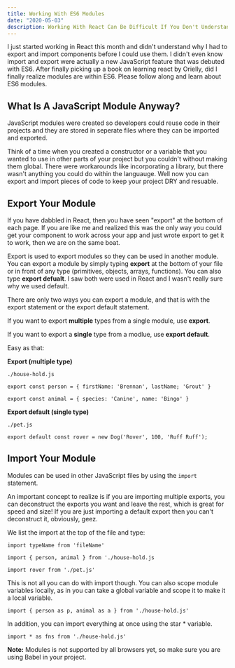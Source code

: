 ```yaml
---
title: Working With ES6 Modules
date: "2020-05-03"
description: Working With React Can Be Difficult If You Don't Understand ES6 Modules. Take A Quick Dive Into ES6 Modules & Save Time Now!
---
```


I just started working in React this month and didn't understand why I had to export and import components before I could use them. I didn't even know import and export were actually a new JavaScript feature that was debuted with ES6. After finally picking up a book on learning react by Orielly, did I finally realize modules are within ES6. Please follow along and learn about ES6 modules.

## What Is A JavaScript Module Anyway?
JavaScript modules were created so developers could reuse code in their projects and they are stored in seperate files where they can be imported and exported. 

Think of a time when you created a constructor or a variable that you wanted to use in other parts of your project but you couldn't without making them global. There were workarounds like incorporating a library, but there wasn't anything you could do within the languauge. Well now you can export and import pieces of code to keep your project DRY and resuable.

## Export Your Module
If you have dabbled in React, then you have seen "export" at the bottom of each page. If you are like me and realized this was the only way you could get your component to work across your app and just wrote export to get it to work, then we are on the same boat. 

Export is used to export modules so they can be used in another module. You can export a module by simply typing **export** at the bottom of your file or in front of any type (primitives, objects, arrays, functions). You can also type **export defualt**. I saw both were used in React and I wasn't really sure why we used default.

There are only two ways you can export a module, and that is with the export statement or the export default statement. 

If you want to export **multiple** types from a single module, use **export**.

If you want to export a **single** type from a modlue, use **export default**.

Easy as that:

**Export (multiple type)**

`./house-hold.js`

`export const person = {
    firstName: 'Brennan',
    lastName; 'Grout'
}
`

`export const animal = {
    species: 'Canine',
    name: 'Bingo'
}
`

**Export default (single type)**

`./pet.js`

`export default const rover = new Dog('Rover', 100, 'Ruff Ruff');`

## Import Your Module
Modules can be used in other JavaScript files by using the `import` statement. 

An important concept to realize is if you are importing multiple exports, you can deconstruct the exports you want and leave the rest, which is great for speed and size! If you are just importing a default export then you can't deconstruct it, obviously, geez.

We list the import at the top of the file and type:

 `import typeName from 'fileName'`

`import { person, animal } from './house-hold.js`

`import rover from './pet.js'`

This is not all you can do with import though. You can also scope module variables locally, as in you can take a global variable and scope it to make it a local variable.

`import { person as p, animal as a } from './house-hold.js'`

In addition, you can import everything at once using the star * variable.

`import * as fns from './house-hold.js'`

**Note:** Modules is not supported by all browsers yet, so make sure you are using Babel in your project.